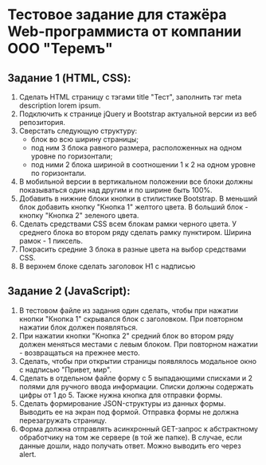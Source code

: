 # Тестовое задание для стажёра Web-программиста от компании ООО "Теремъ"

## Задание 1 (HTML, CSS):
1. Сделать HTML страницу с тэгами title "Тест", заполнить тэг meta
description lorem ipsum.
2. Подключить к странице jQuery и Bootstrap актуальной версии из веб
репозитория.
3. Сверстать следующую структуру:
    - блок во всю ширину страницы;
    - под ним 3 блока равного размера, расположенных на одном уровне по горизонтали;
    - под ними 2 блока шириной в соотношении 1 к 2 на одном уровне по горизонтали.
4. В мобильной версии в вертикальном положении все блоки должны
показываться один над другим и по ширине быть 100%.
5. Добавить в нижние блоки кнопки в стилистике Bootstrap. В меньший
блок добавить кнопку "Кнопка 1" желтого цвета. В больший блок - кнопку
"Кнопка 2" зеленого цвета.
6. Сделать средствами CSS всем блокам рамки черного цвета. У среднего
блока во втором ряду сделать рамку пунктиром. Ширина рамок - 1
пиксель.
7. Покрасить средние 3 блока в разные цвета на выбор средствами CSS.
8. В верхнем блоке сделать заголовок H1 с надписью

## Задание 2 (JavaScript):
1. В тестовом файле из задания один сделать, чтобы при нажатии кнопки
"Кнопка 1" скрывался блок с заголовком. При повторном нажатии блок
должен появляться.
2. При нажатии кнопки "Кнопка 2" средний блок во втором ряду должен
меняться местами с левым блоком. При повторном нажатии - возвращаться
на прежнее место.
3. Сделать, чтобы при открытии страницы появлялось модальное окно с
надписью "Привет, мир".
4. Сделать в отдельном файле форму с 5 выпадающими списками и 2
полями для ручного ввода информации. Списки должны содержать цифры от
1 до 5. Также нужна кнопка для отправки формы.
5. Сделать формирование JSON-структуры из данных формы. Выводить ее
на экран под формой. Отправка формы не должна перезагружать страницу.
6. Форма должна отправлять асинхронный GET-запрос к абстрактному
обработчику на том же сервере (в той же папке). В случае, если данные
дошли, надо получать ответ. Можно выводить его через alert.

